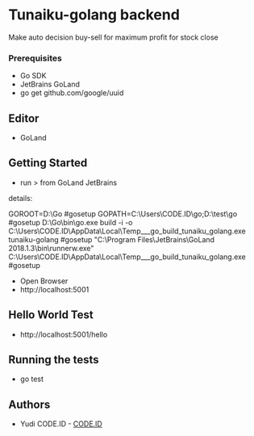 # Tunaiku-golang backend
Make auto decision buy-sell for maximum profit for stock close


### Prerequisites
* Go SDK
* JetBrains GoLand
* go get github.com/google/uuid


## Editor
* GoLand


## Getting Started
* run > from GoLand JetBrains

details:

GOROOT=D:\Go #gosetup
GOPATH=C:\Users\CODE.ID\go;D:\test\go #gosetup
D:\Go\bin\go.exe build -i -o C:\Users\CODE.ID\AppData\Local\Temp\___go_build_tunaiku_golang.exe tunaiku-golang #gosetup
"C:\Program Files\JetBrains\GoLand 2018.1.3\bin\runnerw.exe" C:\Users\CODE.ID\AppData\Local\Temp\___go_build_tunaiku_golang.exe #gosetup


* Open Browser
* http://localhost:5001


## Hello World Test

* http://localhost:5001/hello


## Running the tests
* go test


## Authors
* Yudi CODE.ID - [CODE.ID](https://www.code.id/)



